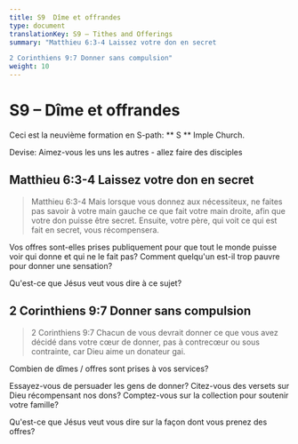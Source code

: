 ```yaml
---
title: S9  Dîme et offrandes
type: document
translationKey: S9 – Tithes and Offerings
summary: "Matthieu 6:3-4 Laissez votre don en secret	

2 Corinthiens 9:7 Donner sans compulsion"
weight: 10
---
```

# S9 – Dîme et offrandes

Ceci est la neuvième formation en S-path: ** S ** Imple Church.

Devise: Aimez-vous les uns les autres - allez faire des disciples

## Matthieu 6:3-4 Laissez votre don en secret

>   Matthieu 6:3-4 Mais lorsque vous donnez aux nécessiteux, ne faites pas savoir à votre main gauche ce que fait votre main droite, afin que votre don puisse être secret. Ensuite, votre père, qui voit ce qui est fait en secret, vous récompensera.

Vos offres sont-elles prises publiquement pour que tout le monde puisse voir qui donne et qui ne le fait pas? Comment quelqu'un est-il trop pauvre pour donner une sensation?

Qu'est-ce que Jésus veut vous dire à ce sujet?

## 2 Corinthiens 9:7 Donner sans compulsion

>   2 Corinthiens 9:7 Chacun de vous devrait donner ce que vous avez décidé dans votre cœur de donner, pas à contrecœur ou sous contrainte, car Dieu aime un donateur gai.

Combien de dîmes / offres sont prises à vos services?

Essayez-vous de persuader les gens de donner? Citez-vous des versets sur Dieu récompensant nos dons? Comptez-vous sur la collection pour soutenir votre famille?

Qu'est-ce que Jésus veut vous dire sur la façon dont vous prenez des offres?

